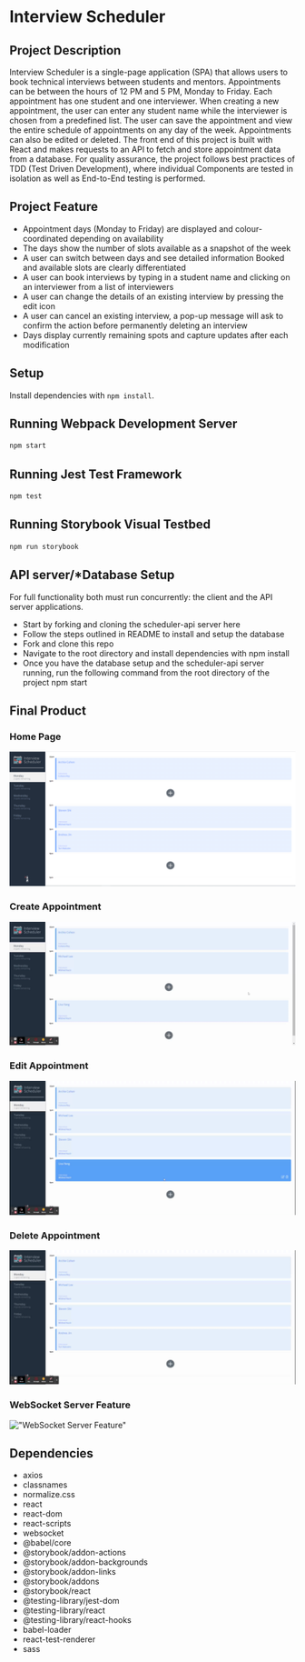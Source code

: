 # Interview Scheduler
## Project Description
Interview Scheduler is a single-page application (SPA) that allows users to book technical interviews between students and mentors. Appointments can be between the hours of 12 PM and 5 PM, Monday to Friday. Each appointment has one student and one interviewer. When creating a new appointment, the user can enter any student name while the interviewer is chosen from a predefined list. The user can save the appointment and view the entire schedule of appointments on any day of the week. Appointments can also be edited or deleted. The front end of this project is built with React and makes requests to an API to fetch and store appointment data from a database. For quality assurance, the project follows best practices of TDD (Test Driven Development), where individual Components are tested in isolation as well as End-to-End testing is performed.

## Project Feature

- Appointment days (Monday to Friday) are displayed and colour-coordinated depending on availability
- The days show the number of slots available as a snapshot of the week
- A user can switch between days and see detailed information
Booked and available slots are clearly differentiated
- A user can book interviews by typing in a student name and clicking on an interviewer from a list of interviewers
- A user can change the details of an existing interview by pressing the edit icon
- A user can cancel an existing interview, a pop-up message will ask to confirm the action before permanently deleting an interview
- Days display currently remaining spots and capture updates after each modification

## Setup

Install dependencies with `npm install`.

## Running Webpack Development Server

```sh
npm start
```
## Running Jest Test Framework

```sh
npm test
```

## Running Storybook Visual Testbed

```sh
npm run storybook
```
## API server/*Database Setup
For full functionality both must run concurrently: the client and the API server applications.

- Start by forking and cloning the scheduler-api server here
- Follow the steps outlined in README to install and setup the database
- Fork and clone this repo
- Navigate to the root directory and install dependencies with npm install
- Once you have the database setup and the scheduler-api server running, run the following command from the root directory of the project npm start

## Final Product

### Home Page
!["final product"](/public/images/Final%20product.PNG)
### Create Appointment
!["Create Appointment"](/public/images/Create%20appointment.gif)
### Edit Appointment
!["Edit Appointment"](/public/images/Edit%20appointment.gif)
### Delete Appointment
!["Delete Appointment"](/public/images/Delete%20appointment.gif)
### WebSocket Server Feature
!["WebSocket Server Feature"](/public/images/Websocket%20server%20feature.gif)

## Dependencies

  - axios
  - classnames
  - normalize.css
  - react
  - react-dom
  - react-scripts
  - websocket
  - @babel/core
  - @storybook/addon-actions
  - @storybook/addon-backgrounds
  - @storybook/addon-links
  - @storybook/addons
  - @storybook/react
  - @testing-library/jest-dom
  - @testing-library/react
  - @testing-library/react-hooks
  - babel-loader
  - react-test-renderer
  - sass
